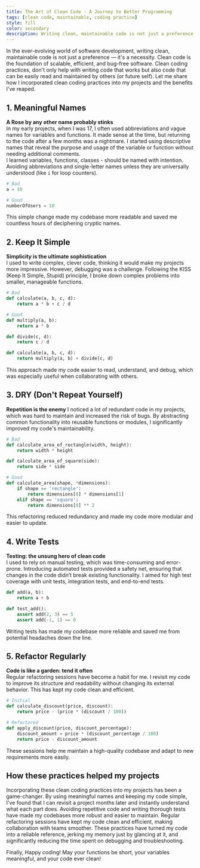 ```yaml
---
title: The Art of Clean Code - A Journey to Better Programming
tags: [clean code, maintainable, coding practice]
style: fill
color: secondary
description: Writing clean, maintainable code is not just a preference — it's a necessity.
---
```


In the ever-evolving world of software development, writing clean, maintainable code is not just a preference — it's a necessity. Clean code is the foundation of scalable, efficient, and bug-free software. Clean coding practices, don't only help with writing code that works but also code that can be easily read and maintained by others (or future self). Let me share how I incorporated clean coding practices into my projects and the benefits I've reaped.

## 1. Meaningful Names

**A Rose by any other name probably stinks**<br>
In my early projects, when I was 17, I often used abbreviations and vague names for variables and functions. It made sense at the time, but returning to the code after a few months was a nightmare. I started using descriptive names that reveal the purpose and usage of the variable or function without needing additional comments.<br>
I learned variables, functions, classes - should be named with intention. Avoiding abbreviations and single-letter names unless they are universally understood (like `i` for loop counters).

```python
# Bad
a = 10

# Good
numberOfUsers = 10
```
This simple change made my codebase more readable and saved me countless hours of deciphering cryptic names.

## 2. Keep It Simple
**Simplicity is the ultimate sophistication**<br>
I used to write complex, clever code, thinking it would make my projects more impressive. However, debugging was a challenge. Following the KISS (Keep It Simple, Stupid) principle, I broke down complex problems into smaller, manageable functions.

```python
# Bad
def calculate(a, b, c, d):
    return a * b + c / d

# Good
def multiply(a, b):
    return a * b

def divide(c, d):
    return c / d

def calculate(a, b, c, d):
    return multiply(a, b) + divide(c, d)
```
This approach made my code easier to read, understand, and debug, which was especially useful when collaborating with others.

## 3. DRY (Don't Repeat Yourself)
**Repetition is the enemy**
I noticed a lot of redundant code in my projects, which was hard to maintain and increased the risk of bugs. By abstracting common functionality into reusable functions or modules, I significantly improved my code's maintainability.

```python
# Bad
def calculate_area_of_rectangle(width, height):
    return width * height

def calculate_area_of_square(side):
    return side * side

# Good
def calculate_area(shape, *dimensions):
    if shape == 'rectangle':
        return dimensions[0] * dimensions[1]
    elif shape == 'square':
        return dimensions[0] ** 2
```
This refactoring reduced redundancy and made my code more modular and easier to update.

## 4. Write Tests
**Testing: the unsung hero of clean code**<br>
I used to rely on manual testing, which was time-consuming and error-prone. Introducing automated tests provided a safety net, ensuring that changes in the code didn’t break existing functionality. I aimed for high test coverage with unit tests, integration tests, and end-to-end tests.

```python
def add(a, b):
    return a + b

def test_add():
    assert add(2, 3) == 5
    assert add(-1, 1) == 0
```
Writing tests has made my codebase more reliable and saved me from potential headaches down the line.

## 5. Refactor Regularly
**Code is like a garden: tend it often**<br>
Regular refactoring sessions have become a habit for me. I revisit my code to improve its structure and readability without changing its external behavior. This has kept my code clean and efficient.

```python
# Initial
def calculate_discount(price, discount):
    return price - (price * (discount / 100))

# Refactored
def apply_discount(price, discount_percentage):
    discount_amount = price * (discount_percentage / 100)
    return price - discount_amount
```
These sessions help me maintain a high-quality codebase and adapt to new requirements more easily.

## How these practices helped my projects
Incorporating these clean coding practices into my projects has been a game-changer. By using meaningful names and keeping my code simple, I've found that I can revisit a project months later and instantly understand what each part does. Avoiding repetitive code and writing thorough tests have made my codebases more robust and easier to maintain. Regular refactoring sessions have kept my code clean and efficient, making collaboration with teams smoother. These practices have turned my code into a reliable reference, jerking my memory just by glancing at it, and significantly reducing the time spent on debugging and troubleshooting.

Finally, Happy coding! May your functions be short, your variables meaningful, and your code ever clean!
